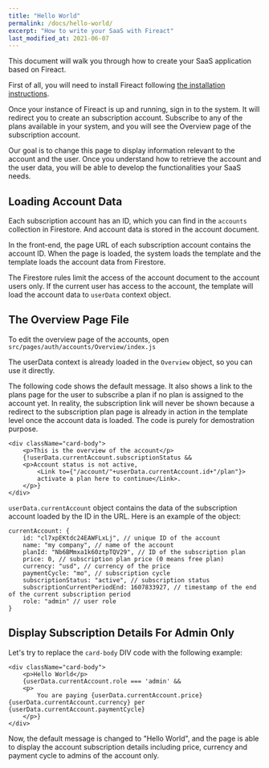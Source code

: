 ```yaml
---
title: "Hello World"
permalink: /docs/hello-world/
excerpt: "How to write your SaaS with Fireact"
last_modified_at: 2021-06-07
---
```


This document will walk you through how to create your SaaS application based on Fireact.

First of all, you will need to install Fireact following [the installation instructions](/installation.md).

Once your instance of Fireact is up and running, sign in to the system. It will redirect you to create an subscription account. Subscribe to any of the plans available in your system, and you will see the Overview page of the subscription account.

Our goal is to change this page to display information relevant to the account and the user. Once you understand how to retrieve the account and the user data, you will be able to develop the functionalities your SaaS needs.

## Loading Account Data

Each subscription account has an ID, which you can find in the `accounts` collection in Firestore. And account data is stored in the account document.

In the front-end, the page URL of each subscription account contains the account ID. When the page is loaded, the system loads the template and the template loads the account data from Firestore.

The Firestore rules limit the access of the account document to the account users only. If the current user has access to the account, the template will load the account data to `userData` context object.

## The Overview Page File

To edit the overview page of the accounts, open `src/pages/auth/accounts/Overview/index.js`

The userData context is already loaded in the `Overview` object, so you can use it directly.

The following code shows the default message. It also shows a link to the plans page for the user to subscribe a plan if no plan is assigned to the account yet. In reality, the subscription link will never be shown because a redirect to the subscription plan page is already in action in the template level once the account data is loaded. The code is purely for demostration purpose.

```
<div className="card-body">
    <p>This is the overview of the account</p>
    {!userData.currentAccount.subscriptionStatus &&
    <p>Account status is not active,
        <Link to={"/account/"+userData.currentAccount.id+"/plan"}>
        activate a plan here to continue</Link>.
    </p>}
</div>
```

`userData.currentAccount` object contains the data of the subscription account loaded by the ID in the URL. Here is an example of the object:

```
currentAccount: {
    id: "cl7xpEKtdc24EAWFLxLj", // unique ID of the account
    name: "my company", // name of the account
    planId: "Nb6BMmxa1k60ztpTQV29", // ID of the subscription plan
    price: 0, // subscription plan price (0 means free plan)
    currency: "usd", // currency of the price
    paymentCycle: "mo", // subscription cycle
    subscriptionStatus: "active", // subscription status
    subscriptionCurrentPeriodEnd: 1607833927, // timestamp of the end of the current subscription period
    role: "admin" // user role
}
```
## Display Subscription Details For Admin Only

Let's try to replace the `card-body` DIV code with the following example:

```
<div className="card-body">
    <p>Hello World</p>
    {userData.currentAccount.role === 'admin' &&
    <p>
        You are paying {userData.currentAccount.price}{userData.currentAccount.currency} per {userData.currentAccount.paymentCycle}
    </p>}
</div>
```

Now, the default message is changed to "Hello World", and the page is able to display the account subscription details including price, currency and payment cycle to admins of the account only.